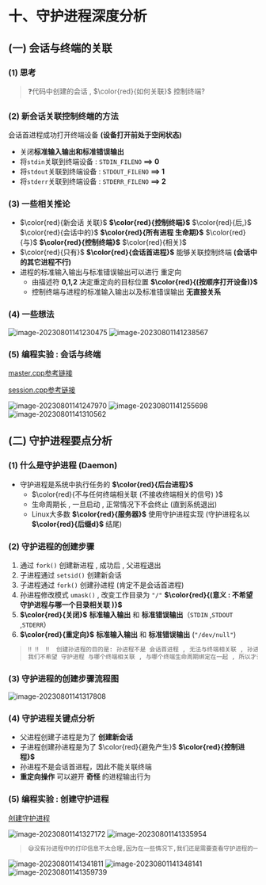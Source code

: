 # 十、守护进程深度分析

## (一) 会话与终端的关联

### (1) 思考

>❓代码中创建的会话 , $\color{red}{如何关联}$ 控制终端?

### (2) 新会话关联控制终端的方法

会话首进程成功打开终端设备 **(设备打开前处于空闲状态)**

* 关闭**标准输入输出和标准错误输出** 
* 将`stdin`关联到终端设备 : `STDIN_FILENO` **==> 0**
* 将`stdout`关联到终端设备 : `STDOUT_FILENO` **==> 1**
* 将`stderr`关联到终端设备 : `STDERR_FILENO` **==> 2**

### (3) 一些相关推论

* $\color{red}{新会话 关联}$ **$\color{red}{控制终端}$**  $\color{red}{后,}$  $\color{red}{会话中的}$  **$\color{red}{所有进程 生命期}$** $\color{red}{与}$ **$\color{red}{控制终端}$** $\color{red}{相关}$
* $\color{red}{只有}$  **$\color{red}{会话首进程}$**  能够关联控制终端 **(会话中的其它进程不行)**
* 进程的标准输入输出与标准错误输出可以进行 重定向
	* 由描述符 **0,1,2** 决定重定向的目标位置 **$\color{red}{(按顺序打开设备)}$**
	* 控制终端与进程的标准输入输出以及标准错误输出 **无直接关系** 

### (4) 一些想法

<img src="./assets/image-20230801141230475.png" alt="image-20230801141230475" /> 

<img src="./assets/image-20230801141238567.png" alt="image-20230801141238567" /> 

### (5) 编程实验 : 会话与终端

[master.cpp参考链接](https://github.com/WONGZEONJYU/Linux_System_Program/blob/main/9.daemon_process/master.cpp)

[session.cpp参考链接](https://github.com/WONGZEONJYU/Linux_System_Program/blob/main/9.daemon_process/session.cpp)

<img src="./assets/image-20230801141247970.png" alt="image-20230801141247970" /> 

<img src="./assets/image-20230801141255698.png" alt="image-20230801141255698" /> 

<img src="./assets/image-20230801141310562.png" alt="image-20230801141310562" /> 

## (二) 守护进程要点分析

### (1) 什么是守护进程 (Daemon) 

* 守护进程是系统中执行任务的 **$\color{red}{后台进程}$**
	* $\color{red}{不与任何终端相关联 (不接收终端相关的信号) }$
	* 生命周期长 , 一旦启动 , 正常情况下不会终止 (直到系统退出) 
	* Linux大多数 **$\color{red}{服务器}$** 使用守护进程实现 (守护进程名以 **$\color{red}{后缀d}$** 结尾) 

### (2) 守护进程的创建步骤

1. 通过 `fork()` 创建新进程 , 成功后 , 父进程退出
2. 子进程通过 `setsid()` 创建新会话
3. 子进程通过 `fork()` 创建孙进程 (肯定不是会话首进程) 
4. 孙进程修改模式 `umask()` , 改变工作目录为 `"/"`  **$\color{red}{(意义 : 不希望守护进程与哪一个目录相关联 )}$**
5. **$\color{red}{关闭}$** **标准输入输出** 和 **标准错误输出**（`STDIN` ,`STDOUT` ,`STDERR`）
6. **$\color{red}{重定向}$** **标准输入输出** 和 **标准错误输出** (`"/dev/null"`)

>```tex
>‼️	‼️	‼️	创建孙进程的目的是: 孙进程不是 会话首进程 , 无法与终端相关联 , 孙进程无法变成控制进程，
>我们不希望 守护进程 与哪个终端相关联 , 与哪个终端生命周期绑定在一起 , 所以才让孙进程变成守护进程
>```

### (3) 守护进程的创建步骤流程图

<img src="./assets/image-20230801141317808.png" alt="image-20230801141317808" /> 

### (4) 守护进程关键点分析

* 父进程创建子进程是为了 **创建新会话**
* 子进程创建孙进程是为了 $\color{red}{避免产生}$ **$\color{red}{控制进程}$**
* 孙进程不是会话首进程，因此不能关联终端
* **重定向操作** 可以避开 **奇怪** 的进程输出行为

### (5) 编程实验 : 创建守护进程

[创建守护进程](https://github.com/WONGZEONJYU/Linux_System_Program/blob/main/9.daemon_process/first-d.cpp)

<img src="./assets/image-20230801141327172.png" alt="image-20230801141327172" /> 

<img src="./assets/image-20230801141335954.png" alt="image-20230801141335954" /> 

>```tex
>😅没有孙进程中的打印信息不太合理,因为在一些情况下,我们还是需要查看守护进程的一些打印数据。我们可以将原本重定向到"/dev/null"的输出,重新重定向到其它文件:
>```

<img src="./assets/image-20230801141341811.png" alt="image-20230801141341811" /> 

<img src="./assets/image-20230801141348141.png" alt="image-20230801141348141" /> 

<img src="./assets/image-20230801141359739.png" alt="image-20230801141359739" /> 
